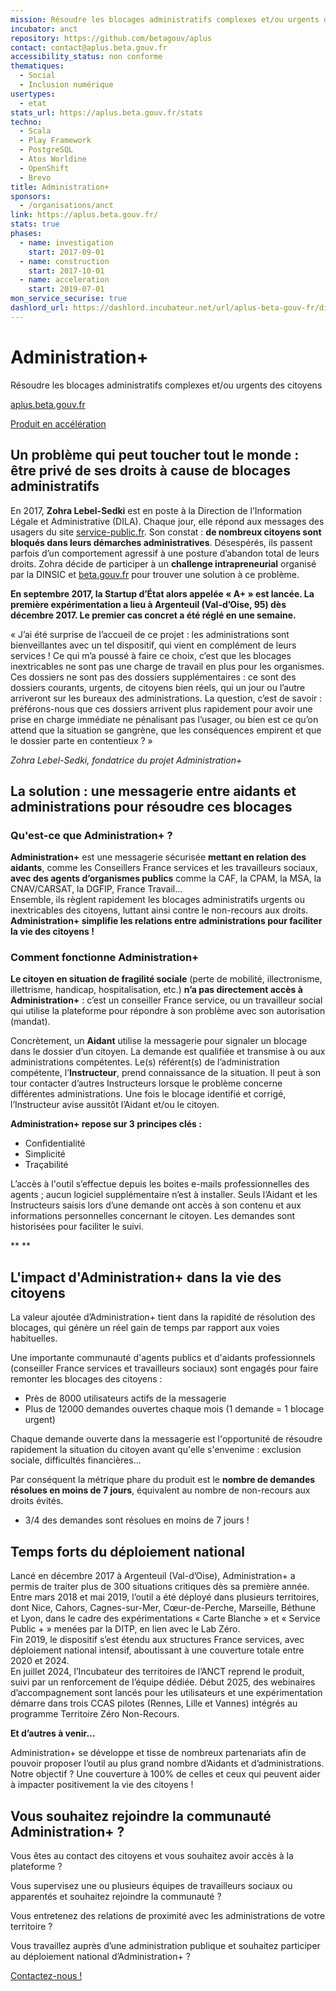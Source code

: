 ```yaml
---
mission: Résoudre les blocages administratifs complexes et/ou urgents des citoyens
incubator: anct
repository: https://github.com/betagouv/aplus
contact: contact@aplus.beta.gouv.fr
accessibility_status: non conforme
thematiques:
  - Social
  - Inclusion numérique
usertypes:
  - etat
stats_url: https://aplus.beta.gouv.fr/stats
techno:
  - Scala
  - Play Framework
  - PostgreSQL
  - Atos Worldine
  - OpenShift
  - Brevo
title: Administration+
sponsors:
  - /organisations/anct
link: https://aplus.beta.gouv.fr/
stats: true
phases:
  - name: investigation
    start: 2017-09-01
  - name: construction
    start: 2017-10-01
  - name: acceleration
    start: 2019-07-01
mon_service_securise: true
dashlord_url: https://dashlord.incubateur.net/url/aplus-beta-gouv-fr/disponibilite/
---
```

# **Administration+**

Résoudre les blocages administratifs complexes et/ou urgents des citoyens

[aplus.beta.gouv.fr](http://aplus.beta.gouv.fr)

[Produit en accélération](https://beta.gouv.fr/approche/acceleration)

## Un problème qui peut toucher tout le monde : être privé de ses droits à cause de blocages administratifs

En 2017, **Zohra Lebel-Sedki** est en poste à la Direction de l’Information Légale et Administrative (DILA). Chaque jour, elle répond aux messages des usagers du site [service-public.fr](http://service-public.fr). Son constat : **de nombreux citoyens sont bloqués dans leurs démarches administratives**. Désespérés, ils passent parfois d’un comportement agressif à une posture d’abandon total de leurs droits. Zohra décide de participer à un **challenge intrapreneurial** organisé par la DINSIC et [beta.gouv.fr](http://beta.gouv.fr) pour trouver une solution à ce problème.

**En septembre 2017, la Startup d’État alors appelée « A+ » est lancée. La première expérimentation a lieu à Argenteuil (Val-d’Oise, 95) dès décembre 2017. Le premier cas concret a été réglé en une semaine.**

« J’ai été surprise de l’accueil de ce projet : les administrations sont bienveillantes avec un tel dispositif, qui vient en complément de leurs services ! Ce qui m’a poussé à faire ce choix, c’est que les blocages inextricables ne sont pas une charge de travail en plus pour les organismes. Ces dossiers ne sont pas des dossiers supplémentaires : ce sont des dossiers courants, urgents, de citoyens bien réels, qui un jour ou l’autre arriveront sur les bureaux des administrations. La question, c’est de savoir : préférons-nous que ces dossiers arrivent plus rapidement pour avoir une prise en charge immédiate ne pénalisant pas l’usager, ou bien est ce qu’on attend que la situation se gangrène, que les conséquences empirent et que le dossier parte en contentieux ? »

*Zohra Lebel-Sedki, fondatrice du projet Administration+*

## La solution : une messagerie entre aidants et administrations pour résoudre ces blocages

### Qu'est-ce que Administration+ ?

**Administration+** est une messagerie sécurisée **mettant en relation des aidants**, comme les Conseillers France services et les travailleurs sociaux, **avec des agents d’organismes publics** comme la CAF, la CPAM, la MSA, la CNAV/CARSAT, la DGFIP, France Travail...\
Ensemble, ils règlent rapidement les blocages administratifs urgents ou inextricables des citoyens, luttant ainsi contre le non-recours aux droits.\
**Administration+ simplifie les relations entre administrations pour faciliter la vie des citoyens !**

### Comment fonctionne Administration+

**Le citoyen en situation de fragilité sociale** (perte de mobilité, illectronisme, illettrisme, handicap, hospitalisation, etc.) **n’a pas directement accès à Administration+** : c’est un conseiller France service, ou un travailleur social qui utilise la plateforme pour répondre à son problème avec son autorisation (mandat).

Concrètement, un **Aidant** utilise la messagerie pour signaler un blocage dans le dossier d’un citoyen. La demande est qualifiée et transmise à ou aux administrations compétentes. Le(s) référent(s) de l’administration compétente, l’**Instructeur**, prend connaissance de la situation. Il peut à son tour contacter d’autres Instructeurs lorsque le problème concerne différentes administrations. Une fois le blocage identifié et corrigé, l’Instructeur avise aussitôt l’Aidant et/ou le citoyen.

**Administration+ repose sur 3 principes clés :**

*   Confidentialité
*   Simplicité
*   Traçabilité

L’accès à l'outil s’effectue depuis les boites e-mails professionnelles des agents ; aucun logiciel supplémentaire n’est à installer. Seuls l’Aidant et les Instructeurs saisis lors d’une demande ont accès à son contenu et aux informations personnelles concernant le citoyen. Les demandes sont historisées pour faciliter le suivi.

** **

## L'impact d'Administration+ dans la vie des citoyens

La valeur ajoutée d’Administration+ tient dans la rapidité de résolution des blocages, qui génère un réel gain de temps par rapport aux voies habituelles.

Une importante communauté d'agents publics et d'aidants professionnels (conseiller France services et travailleurs sociaux) sont engagés pour faire remonter les blocages des citoyens :

*   Près de 8000 utilisateurs actifs de la messagerie
*   Plus de 12000 demandes ouvertes chaque mois (1 demande = 1 blocage urgent)

Chaque demande ouverte dans la messagerie est l'opportunité de résoudre rapidement la situation du citoyen avant qu'elle s'envenime : exclusion sociale, difficultés financières...

Par conséquent la métrique phare du produit est le **nombre de demandes résolues en moins de 7 jours**, équivalent au nombre de non-recours aux droits évités.

*   3/4 des demandes sont résolues en moins de 7 jours !

## Temps forts du déploiement national

Lancé en décembre 2017 à Argenteuil (Val-d’Oise), Administration+ a permis de traiter plus de 300 situations critiques dès sa première année.\
Entre mars 2018 et mai 2019, l’outil a été déployé dans plusieurs territoires, dont Nice, Cahors, Cagnes-sur-Mer, Cœur-de-Perche, Marseille, Béthune et Lyon, dans le cadre des expérimentations « Carte Blanche » et « Service Public + » menées par la DITP, en lien avec le Lab Zéro.\
Fin 2019, le dispositif s’est étendu aux structures France services, avec déploiement national intensif, aboutissant à une couverture totale entre 2020 et 2024.\
En juillet 2024, l’Incubateur des territoires de l’ANCT reprend le produit, suivi par un renforcement de l’équipe dédiée. Début 2025, des webinaires d’accompagnement sont lancés pour les utilisateurs et une expérimentation démarre dans trois CCAS pilotes (Rennes, Lille et Vannes) intégrés au programme Territoire Zéro Non-Recours.

**Et d’autres à venir…**

Administration+ se développe et tisse de nombreux partenariats afin de pouvoir proposer l’outil au plus grand nombre d’Aidants et d’administrations.\
Notre objectif ? Une couverture à 100% de celles et ceux qui peuvent aider à impacter positivement la vie des citoyens !

## **Vous souhaitez rejoindre la communauté Administration+ ?**

Vous êtes au contact des citoyens et vous souhaitez avoir accès à la plateforme ?

Vous supervisez une ou plusieurs équipes de travailleurs sociaux ou apparentés et souhaitez rejoindre la communauté ?

Vous entretenez des relations de proximité avec les administrations de votre territoire ?

Vous travaillez auprès d’une administration publique et souhaitez participer au déploiement national d’Administration+ ?

[Contactez-nous !](mailto:contact@aplus.beta.gouv.fr?subject=Contact%20Site%20Beta%20Gouv)
